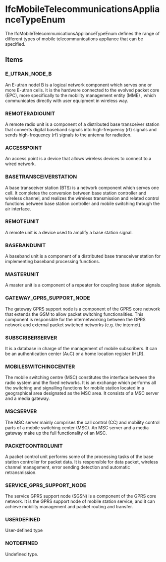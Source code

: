 # IfcMobileTelecommunicationsApplianceTypeEnum

The IfcMobileTelecommunicationsApplianceTypeEnum defines the range of different types of mobile telecommunications appliance that can be specified.
<!-- end of short definition -->

## Items

### E_UTRAN_NODE_B
An E-utran nodel B is a logical network component which serves one or more E-utran cells. It is the hardware connected to the evolved packet core (EPC), more specifically to the mobility management entity (MME) , which communicates directly with user equipment in wireless way.

### REMOTERADIOUNIT
A remote radio unit is a component of a distributed base transceiver station that converts digital baseband signals into high-frequency (rf) signals and sends high-frequency (rf) signals to the antenna for radiation.

### ACCESSPOINT
An access point is a device that allows wireless devices to connect to a wired network.

### BASETRANSCEIVERSTATION
A base transceiver station (BTS) is a network component which serves one cell. It completes the conversion between base station controller and wireless channel, and realizes the wireless transmission and related control functions between base station controller and mobile switching through the air interface.

### REMOTEUNIT
A remote unit is a device used to amplify a base station signal.

### BASEBANDUNIT
A baseband unit is a component of a distributed base transceiver station for implementing baseband processing functions.

### MASTERUNIT
A master unit is a component of a repeater for coupling base station signals.

### GATEWAY_GPRS_SUPPORT_NODE
The gateway GPRS support node is a component of the GPRS core network that extends the GSM to allow packet switching functionalities. This component is responsible for the internetworking between the GPRS network and external packet switched networks (e.g. the internet).

### SUBSCRIBERSERVER
It is a database in charge of the management of mobile subscribers. It can be an authentication center (AuC) or a home location register (HLR).

### MOBILESWITCHINGCENTER
The mobile switching centre (MSC) constitutes the interface between the radio system and the fixed networks. It is an exchange which performs all the switching and signalling functions for mobile station located in a geographical area designated as the MSC area. It consists of a MSC server and a media gateway.

### MSCSERVER
The MSC server mainly comprises the call control (CC) and mobility control parts of a mobile switching center (MSC). An MSC server and a media gateway make up the full functionality of an MSC.

### PACKETCONTROLUNIT
A packet control unit performs some of the processing tasks of the base station controller for packet data. It is responsible for data packet, wireless channel management, error sending detection and automatic retransmission.

### SERVICE_GPRS_SUPPORT_NODE
The service GPRS support node (SGSN) is a component of the GPRS core network. It is the GPRS support node of mobile station service, and it can achieve mobility management and packet routing and transfer.

### USERDEFINED
User-defined type

### NOTDEFINED
Undefined type.
